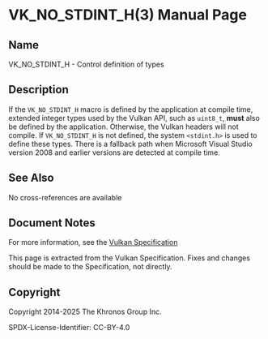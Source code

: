 # VK\_NO\_STDINT\_H(3) Manual Page

## Name

VK\_NO\_STDINT\_H - Control definition of types



## [](#_description)Description

If the `VK_NO_STDINT_H` macro is defined by the application at compile time, extended integer types used by the Vulkan API, such as `uint8_t`, **must** also be defined by the application. Otherwise, the Vulkan headers will not compile. If `VK_NO_STDINT_H` is not defined, the system `<stdint.h>` is used to define these types. There is a fallback path when Microsoft Visual Studio version 2008 and earlier versions are detected at compile time.

## [](#_see_also)See Also

No cross-references are available

## [](#_document_notes)Document Notes

For more information, see the [Vulkan Specification](https://registry.khronos.org/vulkan/specs/latest/html/vkspec.html#boilerplate-platform-specific-header-control)

This page is extracted from the Vulkan Specification. Fixes and changes should be made to the Specification, not directly.

## [](#_copyright)Copyright

Copyright 2014-2025 The Khronos Group Inc.

SPDX-License-Identifier: CC-BY-4.0